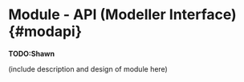 Module - API (Modeller Interface) {#modapi}
==================================

**TODO:Shawn**

(include description and design of module here)